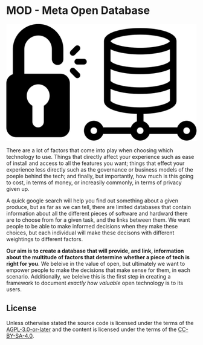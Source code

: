 # MOD - Meta Open Database

![Logo](resources/img/logo.svg)

There are a lot of factors that come into play when choosing which technology to 
use. Things that directly affect your experience such as ease of install and 
access to all the features you want; things that effect your experience less 
directly such as the governance or business models of the poeple behind the tech; 
and finally, but importantly, how much is this going to cost, in terms of money, 
or increasily commonly, in terms of privacy given up.

A quick google search will help you find out something about a given produce, but 
as far as we can tell, there are limited databases that contain information about 
all the different pieces of software and hardward there are to choose from for a 
given task, and the links between them. We want people to be able to make informed 
decisions when they make these choices, but each individual will make these 
decisons with different weightings to different factors.

**Our aim is to create a database that will provide, and link, information about 
the multitude of factors that determine whether a piece of tech is right for you**. 
We beleive in the value of open, but ultimately we want to empower people to make 
the decisions that make sense for them, in each scenario. Additionally, we beleive 
this is the first step in creating a framework to document *exactly how valuable* 
open technology is to its users.

## License

Unless otherwise stated the source code is licensed under the terms of the 
[AGPL-3.0-or-later](LICENSE) and the content is licensed under the terms of the 
[CC-BY-SA-4.0](LICENSE-content).

